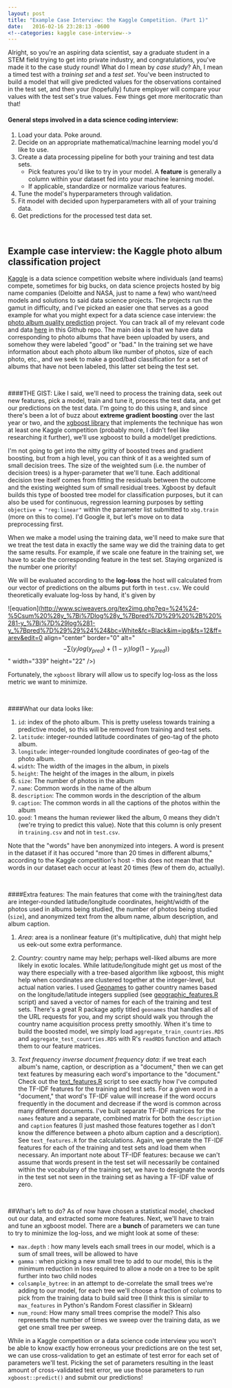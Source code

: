 ```yaml
---
layout: post
title: "Example Case Interview: the Kaggle Competition. (Part 1)"
date:   2016-02-16 23:28:13 -0600
<!--categories: kaggle case-interview-->
---
```



Alright, so you're an aspiring data scientist, say a graduate student in a STEM field trying to get into private industry, and congratulations, you've made it to the case study round! What do I mean by *case study*? Ah, I mean a timed test with a *training set* and a *test set*. You've been instructed to build a model that will give predicted values for the observations contained in the test set, and then your (hopefully) future employer will compare your values with the test set's true values. Few things get more meritocratic than that!


#### General steps involved in a data science coding interview:
1. Load your data. Poke around.
2. Decide on an appropriate mathematical/machine learning model you'd like to use.
3. Create a data processing pipeline for both your training and test data sets.
	- Pick features you'd like to try in your model. A **feature** is generally a column within your dataset fed into your machine learning model.
	- If applicable, standardize or normalize various features.
4. Tune the model's hyperparameters through validation.
5. Fit model with decided upon hyperparameters with all of your training data.
6. Get predictions for the processed test data set.

<br/>

## Example case interview: the Kaggle photo album classification project
[Kaggle](https://www.kaggle.com/) is a data science competition website where individuals (and teams) compete, sometimes for big bucks, on data science projects hosted by big name companies (Deloitte and NASA, just to name a few) who want/need models and solutions to said data science projects. The projects run the gamut in difficulty, and I've picked an easier one that serves as a good example for what you might expect for a data science case interview: the [photo album quality prediction](https://www.kaggle.com/c/PhotoQualityPrediction) project. You can track all of my relevant code and data [here](https://github.com/fineiskid/photo_kaggle) in this Github repo. The main idea is that we have data corresponding to photo albums that have been uploaded by users, and somehow they were labeled "good" or "bad." In the training set we have information about each photo album like number of photos, size of each photo, etc., and we seek to make a good/bad classification for a set of albums that have not been labeled, this latter set being the test set.

<br/>

####THE GIST:
 Like I said, we'll need to process the training data, seek out new features, pick a model, train and tune it, process the test data, and get our predictions on the test data. I'm going to do this using `R`, and since there's been a lot of buzz about __extreme gradient boosting__ over the last year or two, and the [xgboost library](https://www.youtube.com/watch?v=Og7CGAfSr_Y) that implements the technique has won at least one Kaggle competition (probably more, I didn't feel like researching it further), we'll use xgboost to build a model/get predictions.

I'm not going to get into the nitty gritty of boosted trees and gradient boosting, but from a high level, you can think of it as a weighted sum of small decision trees. The size of the weighted sum (i.e. the number of decision trees) is a hyper-parameter that we'll tune. Each additional decision tree itself comes from fitting the residuals between the outcome and the existing weighted sum of small residual trees. Xgboost by default builds this type of boosted tree model for classification purposes, but it can also be used for continuous, regression learning purposes by setting `objective = "reg:linear"` within the parameter list submitted to `xbg.train` (more on this to come). I'd Google it, but let's move on to data preprocessing first.

When we make a model using the training data, we'll need to make sure that we treat the test data in exactly the same way we did the training data to get the same results. For example, if we scale one feature in the training set, we have to scale the corresponding feature in the test set. Staying organized is the number one priority!

We will be evaluated according to the **log-loss** the host will calculated from our vector of predictions on the albums put forth in `test.csv`. We could theoretically evaluate log-loss by hand, it's given by

![equation](http://www.sciweavers.org/tex2img.php?eq=%24%24-%5Csum%20%28y_%7Bi%7Dlog%28y_%7Bpred%7D%29%20%2B%20%281-y_%7Bi%7D%29log%281-y_%7Bpred%7D%29%29%24%24&bc=White&fc=Black&im=jpg&fs=12&ff=arev&edit=0 align="center" border="0" alt="$$-\sum (y_{i}log(y_{pred}) + (1-y_{i})log(1-y_{pred}))$$" width="339" height="22" />)

Fortunately, the `xgboost` library will allow us to specify log-loss as the loss metric we want to minimize.

<br/>

####What our data looks like:
1. `id`: index of the photo album. This is pretty useless towards training a predictive model, so this will be removed from training and test sets.
2. `latitude`: integer-rounded latitude coordinates of geo-tag of the photo album.
3. `longitude`: integer-rounded longitude coordinates of geo-tag of the photo album.
4. `width`: The width of the images in the album, in pixels
5. `height`: The height of the images in the album, in pixels
6. `size`: The number of photos in the album
7. `name`: Common words in the name of the album
8. `description`: The common words in the description of the album
9. `caption`: The common words in all the captions of the photos within the album
10. `good`: 1 means the human reviewer liked the album, 0 means they didn't (we're trying to predict this value). Note that this column is only present in `training.csv` and not in `test.csv`.

Note that the "words" have ben anonymized into integers. A word is present in the dataset if it has occured "more than 20 times in different albums," according to the Kaggle competition's host - this does not mean that the words in our dataset each occur at least 20 times (few of them do, actually).

<br/>

####Extra features:
The main features that come with the training/test data are integer-rounded latitude/longitude coordinates, height/width of the photos used in albums being studied, the number of photos being studied (`size`), and anonymized text from the album name, album description, and album caption.

1. *Area*: area is a nonlinear feature (it's multiplicative, duh) that might help us eek-out some extra performance.

2. *Country*: country name may help; perhaps well-liked albums are more likely in exotic locales. While latitude/longitude might get us most of the way there especially with a tree-based algorithm like xgboost, this might help when coordinates are clustered together at the integer-level, but actual nation varies. I used [Geonames](http://www.geonames.org/) to gather country names based on the longitude/latitude integers supplied (see [geographic_features.R](https://github.com/fineiskid/photo_kaggle/blob/master/src/geographic_features.R) script) and saved a vector of names for each of the training and test sets. There's a great R package aptly titled `geonames` that handles all of the URL requests for you, and my script should walk you through the country name acquisition process pretty smoothly. When it's time to build the boosted model, we simply load `aggregate_train_countries.RDS` and `aggregate_test_countries.RDS` with R's `readRDS` function and attach them to our feature matrices.


3. *Text frequency inverse document frequency data*: if we treat each album's name, caption, or description as a "document," then we can get text features by measuring each word's importance to the "document." Check out the [text_features.R](https://github.com/fineiskid/photo_kaggle/blob/master/src/text_features.R) script to see exactly how I've computed the TF-IDF features for the training and test sets. For a given word in a "document," that word's TF-IDF value will increase if the word occurs frequently in the document and decrease if the word is common across many different documents. I've built separate TF-IDF matrices for the `names` feature and a separate, combined matrix for both the `description` and `caption` features (I just mashed those features together as I don't know the difference between a photo album caption and a description). See `text_features.R` for the calculations. Again, we generate the TF-IDF features for each of the training and test sets and load them when necessary. An important note about TF-IDF features: because we can't assume that words present in the test set will necessarily be contained within the vocabulary of the training set, we have to designate the words in the test set not seen in the training set as having a TF-IDF value of zero. 


<br/>

##What's left to do?
As of now have chosen a statistical model, checked out our data, and extracted some more features. Next, we'll have to train and tune an xgboost model. There are a **bunch** of parameters we can tune to try to minimize the log-loss, and we might look at some of these:

- `max.depth` : how many levels each small trees in our model, which is a sum of small trees, will be allowed to have
- `gamma` : when picking a new small tree to add to our model, this is the minimum reduction in loss required to allow a node on a tree to be split further into two child nodes
- `colsample_bytree`: in an attempt to de-correlate the small trees we're adding to our model, for each tree we'll choose a fraction of columns to pick from the training data to build said tree (I think this is similar to `max_features` in Python's Random Forest classifier in Sklearn)
- `num_round`: How many small trees comprise the model? This also represents the number of times we sweep over the training data, as we get one small tree per sweep.

While in a Kaggle competition or a data science code interview you won't be able to know exactly how erroneous your predictions are on the test set, we can use cross-validation to get an estimate of test error for each set of parameters we'll test. Picking the set of parameters resulting in the least amount of cross-validated test error, we use those parameters to run `xgboost::predict()` and submit our predictions!


